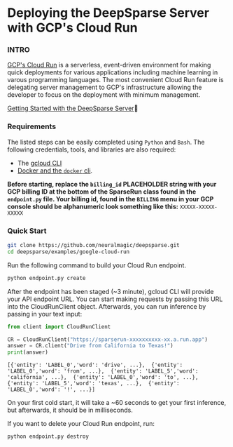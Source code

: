<!--
Copyright (c) 2021 - present / Neuralmagic, Inc. All Rights Reserved.

Licensed under the Apache License, Version 2.0 (the "License");
you may not use this file except in compliance with the License.
You may obtain a copy of the License at

   http://www.apache.org/licenses/LICENSE-2.0

Unless required by applicable law or agreed to in writing,
software distributed under the License is distributed on an "AS IS" BASIS,
WITHOUT WARRANTIES OR CONDITIONS OF ANY KIND, either express or implied.
See the License for the specific language governing permissions and
limitations under the License.
-->

# Deploying the DeepSparse Server with GCP's Cloud Run

### INTRO

[GCP's Cloud Run](https://cloud.google.com/run) is a serverless, event-driven environment for making quick deployments for various applications including machine learning in varous programming languages. The most convenient Cloud Run feature is delegating server management to GCP's infrastructure allowing the developer to focus on the deployment with minimum management.

[Getting Started with the DeepSparse Server](https://github.com/neuralmagic/deepsparse)🔌

### Requirements

The listed steps can be easily completed using `Python` and `Bash`. The following
credentials, tools, and libraries are also required:
* The [gcloud CLI](https://cloud.google.com/sdk/gcloud)
* [Docker and the `docker` cli](https://docs.docker.com/get-docker/).

**Before starting, replace the `billing_id` PLACEHOLDER string with your GCP billing ID at the bottom of the SparseRun class found in the `endpoint.py` file. Your billing id, found in the `BILLING` menu in your GCP console should be alphanumeric look something like this:** `XXXXX-XXXXX-XXXXX`

### Quick Start

```bash
git clone https://github.com/neuralmagic/deepsparse.git
cd deepsparse/examples/google-cloud-run
```
Run the following command to build your Cloud Run endpoint.

```bash
python endpoint.py create
```

After the endpoint has been staged (~3 minute), gcloud CLI will provide your API endpoint URL. You can start making requests by passing this URL into the CloudRunClient object. Afterwards, you can run inference by passing in your text input:

```python
from client import CloudRunClient

CR = CloudRunClient("https://sparserun-xxxxxxxxxx-xx.a.run.app")
answer = CR.client("Drive from California to Texas!")
print(answer)
```
`[{'entity': 'LABEL_0','word': 'drive', ...}, 
{'entity': 'LABEL_0','word': 'from', ...}, 
{'entity': 'LABEL_5','word': 'california', ...}, 
{'entity': 'LABEL_0','word': 'to', ...}, 
{'entity': 'LABEL_5','word': 'texas', ...}, 
{'entity': 'LABEL_0','word': '!', ...}]`

On your first cold start, it will take a ~60 seconds to get your first inference, but afterwards, it should be in milliseconds.

If you want to delete your Cloud Run endpoint, run:

```bash
python endpoint.py destroy
```
